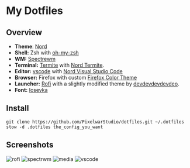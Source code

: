 # My Dotfiles
## Overview
* **Theme**: [Nord](https://github.com/arcticicestudio/nord)
* **Shell:** Zsh with [oh-my-zsh](https://github.com/robbyrussell/oh-my-zsh)
* **WM:** [Spectrewm](https://github.com/conformal/spectrwm)
* **Terminal:** [Termite](https://github.com/thestinger/termite/) with [Nord Termite](https://github.com/arcticicestudio/nord-termite).
* **Editor:** [vscode](https://github.com/Microsoft/vscode) with [Nord Visual Studio Code](https://github.com/arcticicestudio/nord-visual-studio-code) 
* **Browser:** Firefox with custom [Firefox Color Theme](https://color.firefox.com/?theme=XQAAAALWAAAAAAAAAABBKYhm849SCiazH1KEGccwS-xNVAVO9uwwLEbknM2gAdPX262Lv2kd7_sAGJNY1cxxapVGVOBYgOqZKSZI0KL3Lc0JQ4fWiRkwDKUKkwYc174sV0GaL4Hihx2C_tn5LYUbzpODljD9k0XS0ZIdlQ1P2J_VZKsrmV30U1eUwK7f6bLgJJTtCNJXLSMllZ0Ri___6OxQAA)
* **Launcher:** [Rofi](https://github.com/DaveDavenport/rofi) with a slightly modified theme by [devdevdevdevdeo](https://github.com/devdevdevdevdeo).
* **Font:** [Iosevka](https://github.com/be5invis/Iosevka)
## Install
```
git clone https://github.com/PixelwarStudio/dotfiles.git ~/.dotfiles
stow -d .dotfiles the_config_you_want
```

## Screenshots
![rofi](https://raw.githubusercontent.com/PixelwarStudio/dotfiles/master/rofi.png)
![spectrwm](https://raw.githubusercontent.com/PixelwarStudio/dotfiles/master/spectrwm.png)
![media](https://raw.githubusercontent.com/PixelwarStudio/dotfiles/master/media.png)
![vscode](https://raw.githubusercontent.com/PixelwarStudio/dotfiles/master/vscode.png)
